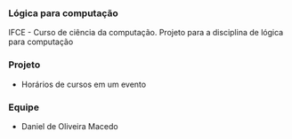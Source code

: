 ### Lógica para computação
IFCE - Curso de ciência da computação. Projeto para a disciplina de lógica para computação

### Projeto
- Horários de cursos em um evento

### Equipe
- Daniel de Oliveira Macedo
